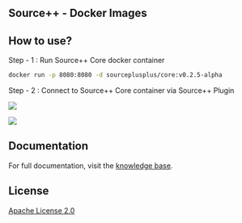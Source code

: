 Source++ - Docker Images
---

## How to use?

Step - 1 : Run Source++ Core docker container

```bash
docker run -p 8080:8080 -d sourceplusplus/core:v0.2.5-alpha
```

Step - 2 : Connect to Source++ Core container via Source++ Plugin

![](https://raw.githubusercontent.com/sourceplusplus/Assistant/v0.2.5-alpha/docs/images/screenshots/2019-05-11%2010-24-01.png)

![](https://raw.githubusercontent.com/sourceplusplus/Assistant/v0.2.5-alpha/docs/images/screenshots/2019-06-14%2021-19-46.png)

## Documentation

For full documentation, visit the [knowledge base](https://sourceplusplus.com/knowledge).

## License

[Apache License 2.0](https://github.com/sourceplusplus/Assistant/blob/master/LICENSE)